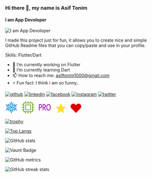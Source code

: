 ### Hi there 👋, my name is Asif Tonim
#### I am App Devoloper
![I am App Devoloper](https://www.expertappdevs.com/sitebucket/blog/20220810130346-mobile-app-development-process.jpg)

I made this project just for fun, it allows you to create nice and simple GitHub Readme files that you can copy/paste and use in your profile.

Skills: Flutter/Dart

- 🔭 I’m currently working on Flutter 
- 🌱 I’m currently learning Dart 
- 📫 How to reach me: asiftonim1000@gmail.com 
- ⚡ Fun fact: I think i am so funny.. 


[<img src='https://cdn.jsdelivr.net/npm/simple-icons@3.0.1/icons/github.svg' alt='github' height='40'>](https://github.com/asiftonim)  [<img src='https://cdn.jsdelivr.net/npm/simple-icons@3.0.1/icons/linkedin.svg' alt='linkedin' height='40'>](https://www.linkedin.com/in/https://www.linkedin.com/in/asif-tonim-41114633b?utm_source=share&utm_campaign=share_via&utm_content=profile&utm_medium=android_app/)  [<img src='https://cdn.jsdelivr.net/npm/simple-icons@3.0.1/icons/facebook.svg' alt='facebook' height='40'>](https://www.facebook.com/https://www.facebook.com/asif.tonim?mibextid=ZbWKwL)  [<img src='https://cdn.jsdelivr.net/npm/simple-icons@3.0.1/icons/instagram.svg' alt='instagram' height='40'>](https://www.instagram.com/https://www.instagram.com/asiftonim/profilecard/?igsh=MWh4amw5ejJqY2c4Ng==/)  [<img src='https://cdn.jsdelivr.net/npm/simple-icons@3.0.1/icons/twitter.svg' alt='twitter' height='40'>](https://twitter.com/https://x.com/AsifTonim?t=SeQIpqfDpsYPkc5ukChEBA&s=08)  

<a href='https://archiveprogram.github.com/'><img src='https://raw.githubusercontent.com/acervenky/animated-github-badges/master/assets/acbadge.gif' width='40' height='40'></a> <a href='https://docs.github.com/en/developers'><img src='https://raw.githubusercontent.com/acervenky/animated-github-badges/master/assets/devbadge.gif' width='40' height='40'></a> <a href='https://github.com/pricing'><img src='https://raw.githubusercontent.com/acervenky/animated-github-badges/master/assets/pro.gif' width='40' height='40'></a> <a href='https://stars.github.com/'><img src='https://raw.githubusercontent.com/acervenky/animated-github-badges/master/assets/starbadge.gif' width='35' height='35'></a> <a href='https://docs.github.com/en/github/supporting-the-open-source-community-with-github-sponsors'><img src='https://raw.githubusercontent.com/acervenky/animated-github-badges/master/assets/sponsorbadge.gif' width='35' height='35'></a> 

[![trophy](https://github-profile-trophy.vercel.app/?username=asiftonim)](https://github.com/ryo-ma/github-profile-trophy)

[![Top Langs](https://github-readme-stats.vercel.app/api/top-langs/?username=asiftonim)](https://github.com/anuraghazra/github-readme-stats)

![GitHub stats](https://github-readme-stats.vercel.app/api?username=asiftonim&show_icons=true&count_private=true)  

![Vaunt Badge](https://api.vaunt.dev/v1/github/entities/asiftonim/contributions?format=svg&private=true)  

![GitHub metrics](https://metrics.lecoq.io/asiftonim)  

![GitHub streak stats](https://streak-stats.demolab.com/?user=asiftonim)  

